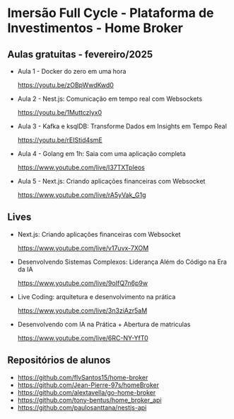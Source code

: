 # Imersão Full Cycle - Plataforma de Investimentos - Home Broker

## Aulas gratuitas - fevereiro/2025

* Aula 1 - Docker do zero em uma hora

    https://youtu.be/zOBpWwdKwd0

* Aula 2 - Nest.js: Comunicação em tempo real com Websockets

    https://youtu.be/1MuttczIyx0

* Aula 3 - Kafka e ksqlDB: Transforme Dados em Insights em Tempo Real

    https://youtu.be/rEIStid4smE 

* Aula 4 - Golang em 1h: Saia com uma aplicação completa

    https://www.youtube.com/live/I37TXTpIeos

* Aula 5 - Next.js: Criando aplicações financeiras com Websocket
  
    https://www.youtube.com/live/rA5yVak_G1g

## Lives

* Next.js: Criando aplicações financeiras com Websocket

    https://www.youtube.com/live/v17uvx-7XOM

* Desenvolvendo Sistemas Complexos: Liderança Além do Código na Era da IA

    https://www.youtube.com/live/9oIfQ7n6p9w

* Live Coding: arquitetura e desenvolvimento na prática

    https://www.youtube.com/live/3n3ziAzr5aM

* Desenvolvendo com IA na Prática + Abertura de matriculas

    https://www.youtube.com/live/6RC-NY-YfT0

## Repositórios de alunos

* https://github.com/flvSantos15/home-broker
* https://github.com/Jean-Pierre-97s/homeBroker
* https://github.com/alextavella/go-home-broker
* https://github.com/tony-bentus/home_broker_api
* https://github.com/paulosanttana/nestjs-api